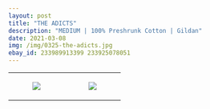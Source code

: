```yaml
---
layout: post
title: "THE ADICTS"
description: "MEDIUM | 100% Preshrunk Cotton | Gildan"
date: 2021-03-08
img: /img/0325-the-adicts.jpg
ebay_id: 233989913399 233925078051
---
```




<table style="width:100%;"><tr><td style="vertical-align:top;">
      <figure class="tmblr-full" data-orig-height="2048" data-orig-width="1365" data-orig-src="https://concertshirts.netlify.app/shirts/0325/0325-01.jpg"><img src="https://64.media.tumblr.com/ae206001ce40d413640b8949ace9dc35/2f7ed353d60447d0-a2/s540x810/9af73c9d8ea461aa92eb48b5e7866834e917be72.jpg" data-orig-height="2048" data-orig-width="1365" data-orig-src="https://concertshirts.netlify.app/shirts/0325/0325-01.jpg"/></figure></td>
    <td style="vertical-align:top;">
      <figure class="tmblr-full" data-orig-height="2048" data-orig-width="1365" data-orig-src="https://concertshirts.netlify.app/shirts/0325/0325-02.jpg"><img src="https://64.media.tumblr.com/73d1b7620df00201c763fa813b6e510a/2f7ed353d60447d0-ac/s540x810/dc5ac07c1b4fa32fcf17f98de702efe157765b61.jpg" data-orig-height="2048" data-orig-width="1365" data-orig-src="https://concertshirts.netlify.app/shirts/0325/0325-02.jpg"/></figure></td>
  </tr></table>
